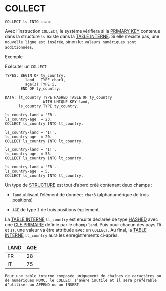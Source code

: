 # COLLECT

```abap
COLLECT ls INTO itab.
```

Avec l’instruction `COLLECT`, le système vérifiera si la [PRIMARY KEY](../../07_TABLE_INTERNE/06_PRIMARY_KEY.md) contenue dans la structure `ls` existe dans la [TABLE INTERNE](../../07_TABLE_INTERNE/01_TABLES_INTERNES.md). Si elle n’existe pas, une `nouvelle ligne est insérée`, sinon les `valeurs numériques sont additionnées`.

Exemple

Exécuter un `COLLECT`

```abap
TYPES: BEGIN OF ty_country,
         land   TYPE char3,
         age(3) TYPE i,
       END OF ty_country.

DATA: lt_country TYPE HASHED TABLE OF ty_country
                 WITH UNIQUE KEY land,
      ls_country TYPE ty_country.

ls_country-land = 'FR'.
ls_country-age  = 23.
COLLECT ls_country INTO lt_country.

ls_country-land = 'IT'.
ls_country-age  = 20.
COLLECT ls_country INTO lt_country.

ls_country-land = 'IT'.
ls_country-age  = 55.
COLLECT ls_country INTO lt_country.

ls_country-land = 'FR'.
ls_country-age  = 5.
COLLECT ls_country INTO lt_country.
```

Un type de [STRUCTURE](../../07_TABLE_INTERNE/08_STRUCTURES.md) est tout d’abord créé contenant deux champs :

- `land` utilisant l’élément de données `char3` (alphanumérique de trois positions)

- `AGE` de type `I` de trois positions également.

La [TABLE INTERNE](../../07_TABLE_INTERNE/01_TABLES_INTERNES.md) `lt_country` est ensuite déclarée de type [HASHED](../../07_TABLE_INTERNE/04_TYPE_HASHED.md) avec une [CLE PRIMAIRE](../../07_TABLE_INTERNE/06_PRIMARY_KEY.md) définie par le champ `land`. Puis pour chacun des pays `FR` et `IT`, une valeur va être attribuée avec un `COLLECT`. Au final, la [TABLE INTERNE](../../07_TABLE_INTERNE/01_TABLES_INTERNES.md) `lt_country` aura les enregistrements ci-après.

| **LAND** | **AGE** |
| -------- | ------- |
| FR       | 28      |
| IT       | 75      |

    Pour une table interne composée uniquement de chaînes de caractères ou de numériques NUMC, le COLLECT s’avère inutile et il sera préférable d’utiliser un APPEND ou un INSERT.
